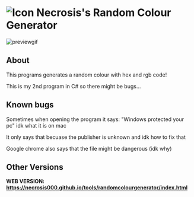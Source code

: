 # ![Icon](https://i.imgur.com/kbwOZST.png) Necrosis's Random Colour Generator
![previewgif](https://i.imgur.com/D7vMEt3.gif)
## About
This programs generates a random colour with hex and rgb code!

This is my 2nd program in C# so there might be bugs...

## Known bugs
Sometimes when opening the program it says: "Windows protected your pc" idk what it is on mac

It only says that becuase the publisher is unknown and idk how to fix that

Google chrome also says that the file might be dangerous (idk why)

## Other Versions
**WEB VERSION: https://necrosis000.github.io/tools/randomcolourgenerator/index.html**


